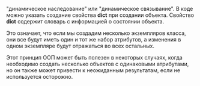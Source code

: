 
"динамическое наследование" или "динамическое связывание".
В коде можно указать создание свойства  __dict__ при создании объекта.
Свойство __dict__ содержит словарь с информацией о состоянии объекта.

Это означает, что если мы создадим несколько экземпляров класса,
они все будут иметь один и тот же набор атрибутов,
а изменения в одном экземпляре будут отражаться во всех остальных.

Этот принцип ООП может быть полезен в некоторых случаях, когда необходимо создать несколько объектов с одинаковыми атрибутами, но он также может привести к неожиданным результатам, если не используется осторожно.